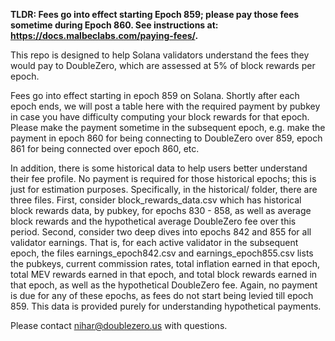 **TLDR: Fees go into effect starting Epoch 859; please pay those fees sometime during Epoch 860. See instructions at: https://docs.malbeclabs.com/paying-fees/.**

This repo is designed to help Solana validators understand the fees they would pay to DoubleZero, which are assessed at 5% of block rewards per epoch.

Fees go into effect starting in epoch 859 on Solana. Shortly after each epoch ends, we will post a table here with the required payment by pubkey in case you have difficulty computing your block rewards for that epoch. Please make the payment sometime in the subsequent epoch, e.g. make the payment in epoch 860 for being connecting to DoubleZero over 859, epoch 861 for being connected over epoch 860, etc.

In addition, there is some historical data to help users better understand their fee profile. No payment is required for those historical epochs; this is just for estimation purposes. Specifically, in the historical/ folder, there are three files. First, consider block_rewards_data.csv which has historical block rewards data, by pubkey, for epochs 830 - 858, as well as average block rewards and the hypothetical average DoubleZero fee over this period. Second, consider two deep dives into epochs 842 and 855 for all validator earnings. That is, for each active validator in the subsequent epoch, the files earnings_epoch842.csv and earnings_epoch855.csv lists the pubkeys, current commission rates, total inflation earned in that epoch, total MEV rewards earned in that epoch, and total block rewards earned in that epoch, as well as the hypothetical DoubleZero fee. Again, no payment is due for any of these epochs, as fees do not start being levied till epoch 859. This data is provided purely for understanding hypothetical payments.

Please contact nihar@doublezero.us with questions.

